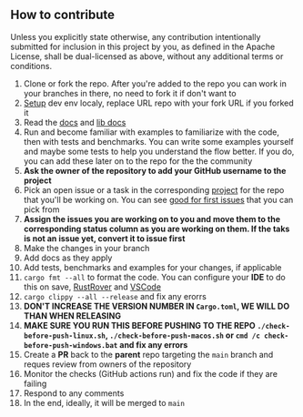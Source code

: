 ## How to contribute

Unless you explicitly state otherwise, any contribution intentionally submitted for inclusion in this project by you, as defined in the Apache License, shall be dual-licensed as above, without any additional terms or conditions.

1. Clone or fork the repo. After you're added to the repo you can work in your branches in there, no need to fork it if don't want to
2. [Setup](https://github.com/radumarias/rencfs?tab=readme-ov-file#locally) dev env localy, replace URL repo with your fork URL if you forked it
3. Read the [docs](https://github.com/radumarias/rencfs) and [lib docs](https://docs.rs/rencfs/latest/rencfs)
4. Run and become familiar with examples to familiarize with the code, then with tests and benchmarks. You can write some examples yourself and maybe some tests to help you understand the flow better. If you do, you can add these later on to the repo for the the community
5. **Ask the owner of the repository to add your GitHub username to the project** 
6. Pick an open issue or a task in the corresponding [project](https://github.com/users/radumarias/projects/1) for the repo that you'll be working on. You can see [good for first issues](https://github.com/radumarias/rencfs/issues?q=is%3Aissue+is%3Aopen+label%3A%22good+first+issue%22) that you can pick from
7. **Assign the issues you are working on to you and move them to the corresponding status column as you are working on them. If the taks is not an issue yet, convert it to issue first**
8. Make the changes in your branch
9. Add docs as they apply
10. Add tests, benchmarks and examples for your changes, if applicable
11. `cargo fmt --all` to format the code. You can configure your **IDE** to do this on
   save, [RustRover](https://www.jetbrains.com/help/rust/rustfmt.html)
   and [VSCode](https://code.visualstudio.com/docs/languages/rust#_formatting)
12. `cargo clippy --all --release` and fix any erorrs
13. **DON'T INCREASE THE VERSION NUMBER IN `Cargo.toml`, WE WILL DO THAN WHEN RELEASING**
14. **MAKE SURE YOU RUN THIS BEFORE PUSHING TO THE REPO `./check-before-push-linux.sh`, `./check-before-push-macos.sh` or `cmd /c check-before-push-windows.bat` and fix any errors**
15. Create a **PR** back to the **parent** repo targeting the `main` branch and reques review from owners of the repository
16. Monitor the checks (GitHub actions run) and fix the code if they are failing
17. Respond to any comments
18. In the end, ideally, it will be merged to `main`
